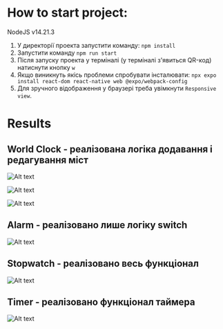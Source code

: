 # How to start project:

NodeJS v14.21.3

1. У директорії проекта запустити команду: `npm install`
2. Запустити команду `npm run start`
3. Після запуску проекта у терміналі (у терміналі з'явиться QR-код) натиснути кнопку `w`
4. Якщо виникнуть якісь проблеми спробувати інсталювати: `npx expo install react-dom react-native web @expo/webpack-config`
5. Для зручного відображення у браузері треба увімкнути `Responsive view`.

# Results

## World Clock - реалізована логіка додавання і редагування міст

![Alt text](https://i.ibb.co/xH2sWNw/image.png)

![Alt text](https://i.ibb.co/rmsH9y0/image.png)

![Alt text](https://i.ibb.co/Bnncd0q/image.png)

## Alarm - реалізовано лише логіку switch

![Alt text](https://i.ibb.co/6nkfB9s/image.png)

## Stopwatch - реалізовано весь функціонал

![Alt text](https://i.ibb.co/FBwT2Sq/image.png)

## Timer - реалізовано функціонал таймера

![Alt text](https://i.ibb.co/RvpbTJ1/image.png)
